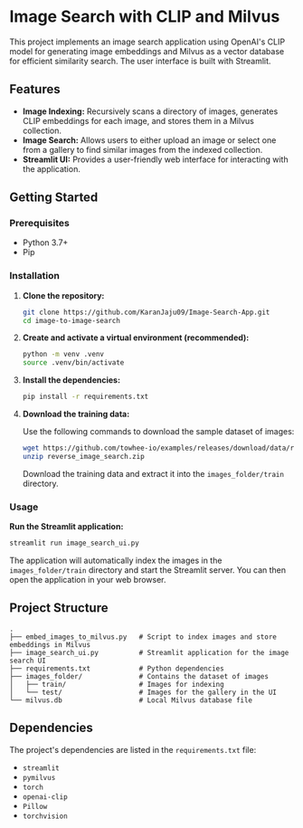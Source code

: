 # Image Search with CLIP and Milvus

This project implements an image search application using OpenAI's CLIP model for generating image embeddings and Milvus as a vector database for efficient similarity search. The user interface is built with Streamlit.

## Features

-   **Image Indexing:** Recursively scans a directory of images, generates CLIP embeddings for each image, and stores them in a Milvus collection.
-   **Image Search:** Allows users to either upload an image or select one from a gallery to find similar images from the indexed collection.
-   **Streamlit UI:** Provides a user-friendly web interface for interacting with the application.

## Getting Started

### Prerequisites

-   Python 3.7+
-   Pip

### Installation

1.  **Clone the repository:**

    ```bash
    git clone https://github.com/KaranJaju09/Image-Search-App.git
    cd image-to-image-search
    ```

2.  **Create and activate a virtual environment (recommended):**

    ```bash
    python -m venv .venv
    source .venv/bin/activate
    ```

3.  **Install the dependencies:**

    ```bash
    pip install -r requirements.txt
    ```

4.  **Download the training data:**

    Use the following commands to download the sample dataset of images:

    ```bash
    wget https://github.com/towhee-io/examples/releases/download/data/reverse_image_search.zip
    unzip reverse_image_search.zip
    ```

    Download the training data and extract it into the `images_folder/train` directory.

### Usage

**Run the Streamlit application:**

```bash
streamlit run image_search_ui.py
```

The application will automatically index the images in the `images_folder/train` directory and start the Streamlit server. You can then open the application in your web browser.

## Project Structure

```
.
├── embed_images_to_milvus.py   # Script to index images and store embeddings in Milvus
├── image_search_ui.py          # Streamlit application for the image search UI
├── requirements.txt            # Python dependencies
├── images_folder/              # Contains the dataset of images
│   ├── train/                  # Images for indexing
│   └── test/                   # Images for the gallery in the UI
└── milvus.db                   # Local Milvus database file
```

## Dependencies

The project's dependencies are listed in the `requirements.txt` file:

-   `streamlit`
-   `pymilvus`
-   `torch`
-   `openai-clip`
-   `Pillow`
-   `torchvision`